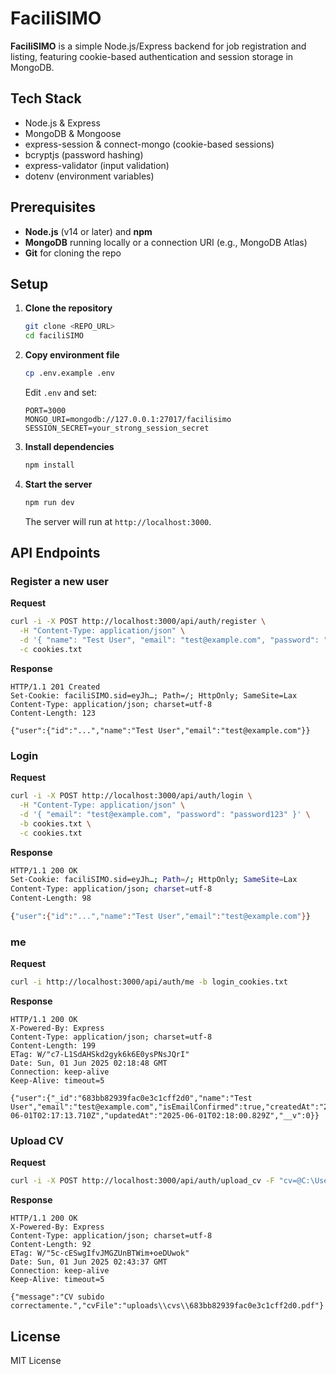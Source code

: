 # FaciliSIMO

**FaciliSIMO** is a simple Node.js/Express backend for job registration and listing, featuring cookie-based authentication and session storage in MongoDB.

## Tech Stack

- Node.js & Express
- MongoDB & Mongoose
- express-session & connect-mongo (cookie-based sessions)
- bcryptjs (password hashing)
- express-validator (input validation)
- dotenv (environment variables)

## Prerequisites

- **Node.js** (v14 or later) and **npm**
- **MongoDB** running locally or a connection URI (e.g., MongoDB Atlas)
- **Git** for cloning the repo

## Setup

1. **Clone the repository**

   ```bash
   git clone <REPO_URL>
   cd faciliSIMO
   ```

2. **Copy environment file**

   ```bash
   cp .env.example .env
   ```

   Edit `.env` and set:

   ```env
   PORT=3000
   MONGO_URI=mongodb://127.0.0.1:27017/facilisimo
   SESSION_SECRET=your_strong_session_secret
   ```

3. **Install dependencies**

   ```bash
   npm install
   ```

4. **Start the server**

   ```bash
   npm run dev
   ```

   The server will run at `http://localhost:3000`.

## API Endpoints

### Register a new user

**Request**
```bash
curl -i -X POST http://localhost:3000/api/auth/register \
  -H "Content-Type: application/json" \
  -d '{ "name": "Test User", "email": "test@example.com", "password": "password123" }' \
  -c cookies.txt
```

**Response**

```
HTTP/1.1 201 Created
Set-Cookie: faciliSIMO.sid=eyJh…; Path=/; HttpOnly; SameSite=Lax
Content-Type: application/json; charset=utf-8
Content-Length: 123

{"user":{"id":"...","name":"Test User","email":"test@example.com"}}
```

### Login

**Request**

```bash
curl -i -X POST http://localhost:3000/api/auth/login \
  -H "Content-Type: application/json" \
  -d '{ "email": "test@example.com", "password": "password123" }' \
  -b cookies.txt \
  -c cookies.txt
```

**Response**

```bash
HTTP/1.1 200 OK
Set-Cookie: faciliSIMO.sid=eyJh…; Path=/; HttpOnly; SameSite=Lax
Content-Type: application/json; charset=utf-8
Content-Length: 98

{"user":{"id":"...","name":"Test User","email":"test@example.com"}}
```

### me

**Request**

```bash
curl -i http://localhost:3000/api/auth/me -b login_cookies.txt

```
**Response**

```
HTTP/1.1 200 OK
X-Powered-By: Express
Content-Type: application/json; charset=utf-8
Content-Length: 199
ETag: W/"c7-L1SdAHSkd2gyk6k6E0ysPNsJQrI"
Date: Sun, 01 Jun 2025 02:18:48 GMT
Connection: keep-alive
Keep-Alive: timeout=5

{"user":{"_id":"683bb82939fac0e3c1cff2d0","name":"Test User","email":"test@example.com","isEmailConfirmed":true,"createdAt":"2025-06-01T02:17:13.710Z","updatedAt":"2025-06-01T02:18:00.829Z","__v":0}}
```

### Upload CV

**Request**

```bash
curl -i -X POST http://localhost:3000/api/auth/upload_cv -F "cv=@C:\Users\user\test_info\sample.pdf;type=application/pdf" -b login_cookies.txt
```
**Response**

```
HTTP/1.1 200 OK
X-Powered-By: Express
Content-Type: application/json; charset=utf-8
Content-Length: 92
ETag: W/"5c-cESwgIfvJMGZUnBTWim+oeDUwok"
Date: Sun, 01 Jun 2025 02:43:37 GMT
Connection: keep-alive
Keep-Alive: timeout=5

{"message":"CV subido correctamente.","cvFile":"uploads\\cvs\\683bb82939fac0e3c1cff2d0.pdf"}
```

## License

MIT License
